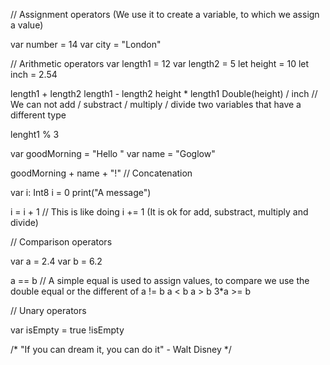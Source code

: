 
// Assignment operators (We use it to create a variable, to which we assign a value)

var number = 14
var city = "London"

// Arithmetic operators
var length1 = 12
var length2 = 5
let height = 10
let inch = 2.54

length1 + length2
length1 - length2
height * length1
Double(height) / inch // We can not add / substract / multiply / divide two variables that have a different type

lenght1 % 3

var goodMorning = "Hello "
var name = "Goglow"

goodMorning + name + "!" // Concatenation

var i: Int8
i = 0
print("A message")

i = i + 1 // This is like doing i += 1 (It is ok for add, substract, multiply and divide)

// Comparison operators

var a = 2.4
var b = 6.2

a == b // A simple equal is used to assign values, to compare we use the double equal or the different of
a != b
a < b
a > b
3*a >= b

// Unary operators

var isEmpty = true
!isEmpty

/* "If you can dream it, you can do it" - Walt Disney */
